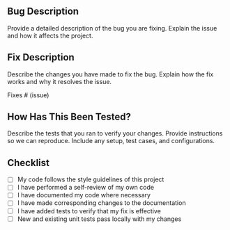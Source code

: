 ## Bug Description

Provide a detailed description of the bug you are fixing. Explain the issue and how it affects the project.

## Fix Description

Describe the changes you have made to fix the bug. Explain how the fix works and why it resolves the issue.

Fixes # (issue)

## How Has This Been Tested?

Describe the tests that you ran to verify your changes. Provide instructions so we can reproduce. Include any setup, test cases, and configurations.

## Checklist

- [ ] My code follows the style guidelines of this project
- [ ] I have performed a self-review of my own code
- [ ] I have documented my code where necessary
- [ ] I have made corresponding changes to the documentation
- [ ] I have added tests to verify that my fix is effective
- [ ] New and existing unit tests pass locally with my changes
